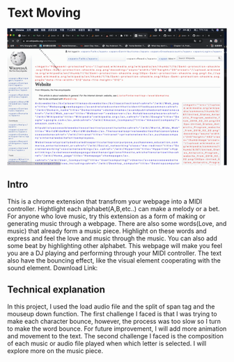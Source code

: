 # Text Moving
![Animated Cover](cover.gif)
## Intro
This is a chrome extension that transfrom your webpage into a MIDI controller. Hightlight each alphabet(A,B,etc..) can make a melody or a bet. For anyone who love music, try this extension as a form of making or generating music through a webpage. There are also some words(Love, and music) that already form a music piece. Highlight on these words and express and feel the love and music through the music. You can also add some beat by highlighting other alphabet. This webpage will make you feel you are a DJ playing and performing through your MIDI controller. The text also have the bouncing effect, like the visual element cooperating with the sound element.
Download Link:

## Technical explanation
In this project, I used the load audio file and the split of span tag and the mouseup down function. The first challenge I faced is that I was trying to make each character bounce, however, the process was too slow so I turn to make the word bounce. For future improvement, I will add more animation and movement to the text. The second challenge I faced is the composition of each music or audio file played when which letter is selected. I will explore more on the music piece.





